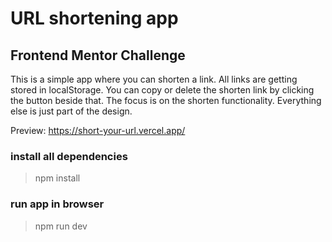 # **URL shortening app**

## Frontend Mentor Challenge

This is a simple app where you can shorten a link. All links are getting stored in localStorage. You can copy or delete the shorten link by clicking the button beside that. The focus is on the shorten functionality. Everything else is just part of the design.

Preview: https://short-your-url.vercel.app/

### install all dependencies

> npm install

### run app in browser

> npm run dev

